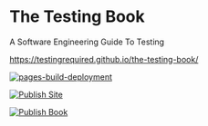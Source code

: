 # The Testing Book

A Software Engineering Guide To Testing

https://testingrequired.github.io/the-testing-book/

[![pages-build-deployment](https://github.com/testingrequired/the-testing-book/actions/workflows/pages/pages-build-deployment/badge.svg)](https://github.com/testingrequired/the-testing-book/actions/workflows/pages/pages-build-deployment)

[![Publish Site](https://github.com/testingrequired/the-testing-book/actions/workflows/publish-site.yml/badge.svg)](https://github.com/testingrequired/the-testing-book/actions/workflows/publish-site.yml)

[![Publish Book](https://github.com/testingrequired/the-testing-book/actions/workflows/publish-book.yml/badge.svg)](https://github.com/testingrequired/the-testing-book/actions/workflows/publish-book.yml)
